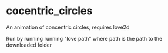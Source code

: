 # cocentric_circles
An animation of concentric circles, requires love2d

Run by running running "love path" where path is the path to the downloaded folder

